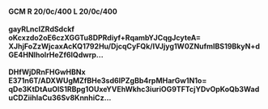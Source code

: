 #### GCM R 20/0c/400 L 20/0c/400
**gayRLnclZRdSdckf**<br/>**oKcxzdo2oE6czXGGTu8DPRdiyf+RqambYJCqgJcyteA=**<br/>**XJhjFoZzWjcaxAcKQ1792Hu/DjcqCyFQk/IVJjyg1W0ZNufmIBS19BkyN+dGE4HNIholrHeZf6lQdwrp...**<br/><br/>
**DHfWjDRnFHGwHBNx**<br/>**E371n6T/ADXWUgMZfBHe3sd6IPZgBb4rpMHarGw1N1o=**<br/>**qDe3KtDtAuOlS1RBpg1OUxeYVEhWkhc3iuriOG9TFTcjYDvOpKoQb3WaduCDZiihlaCu36Sv8KnnhiCz...**